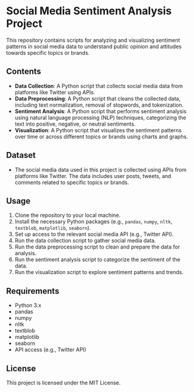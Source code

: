 # Social Media Sentiment Analysis Project

This repository contains scripts for analyzing and visualizing sentiment patterns in social media data to understand public opinion and attitudes towards specific topics or brands.

## Contents

- **Data Collection**: A Python script that collects social media data from platforms like Twitter using APIs.
- **Data Preprocessing**: A Python script that cleans the collected data, including text normalization, removal of stopwords, and tokenization.
- **Sentiment Analysis**: A Python script that performs sentiment analysis using natural language processing (NLP) techniques, categorizing the text into positive, negative, or neutral sentiments.
- **Visualization**: A Python script that visualizes the sentiment patterns over time or across different topics or brands using charts and graphs.

## Dataset

- The social media data used in this project is collected using APIs from platforms like Twitter. The data includes user posts, tweets, and comments related to specific topics or brands.

## Usage

1. Clone the repository to your local machine.
2. Install the necessary Python packages (e.g., `pandas`, `numpy`, `nltk`, `textblob`, `matplotlib`, `seaborn`).
3. Set up access to the relevant social media API (e.g., Twitter API).
4. Run the data collection script to gather social media data.
5. Run the data preprocessing script to clean and prepare the data for analysis.
6. Run the sentiment analysis script to categorize the sentiment of the data.
7. Run the visualization script to explore sentiment patterns and trends.

## Requirements

- Python 3.x
- pandas
- numpy
- nltk
- textblob
- matplotlib
- seaborn
- API access (e.g., Twitter API)

## License

This project is licensed under the MIT License.

